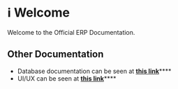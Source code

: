 # ℹ Welcome

Welcome to the Official ERP Documentation.&#x20;

## Other Documentation

* Database documentation can be seen at [**this link**](https://dbdocs.io/mohamadsyalvasr/bumicode\_erp)****
* UI/UX can be seen at [**this link**](https://www.figma.com/file/zmsJ1HOdVMCrdp2FvKwlRW/ERP?node-id=0%3A1\&t=lp0ek86C1gNfSxFR-1)****
